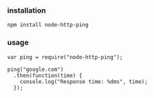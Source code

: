 ### installation
    npm install node-http-ping

### usage

    var ping = require("node-http-ping");

    ping("google.com")
      .then(function(time) {
        console.log("Response time: %dms", time);
      });

